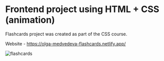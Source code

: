 # Frontend project using HTML + CSS (animation)

Flashcards project was created as part of the CSS course.

Website - https://olga-medvedeva-flashcards.netlify.app/

![flashcards](https://user-images.githubusercontent.com/90202470/178789706-bc5ca982-186f-4c48-8887-50a0a6eac4c1.jpg)
